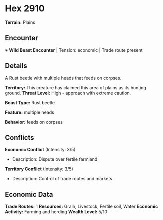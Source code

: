 # Hex 2910

**Terrain:** Plains

## Encounter
※ **Wild Beast Encounter** | Tension: economic | Trade route present

## Details
A Rust beetle with multiple heads that feeds on corpses.

**Territory:** This creature has claimed this area of plains as its hunting ground.
**Threat Level:** High - approach with extreme caution.

**Beast Type:** Rust beetle

**Feature:** multiple heads

**Behavior:** feeds on corpses

## Conflicts
**Economic Conflict** (Intensity: 3/5)
- Description: Dispute over fertile farmland

**Territory Conflict** (Intensity: 3/5)
- Description: Control of trade routes and markets

## Economic Data
**Trade Routes:** 1
**Resources:** Grain, Livestock, Fertile soil, Water
**Economic Activity:** Farming and herding
**Wealth Level:** 5/10
